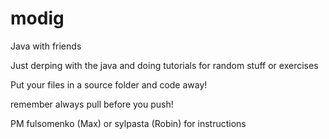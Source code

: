 # modig
Java with friends

Just derping with the java and doing tutorials for random stuff or exercises

Put your files in a source folder and code away!

remember always pull before you push!

PM fulsomenko (Max) or sylpasta (Robin) for instructions